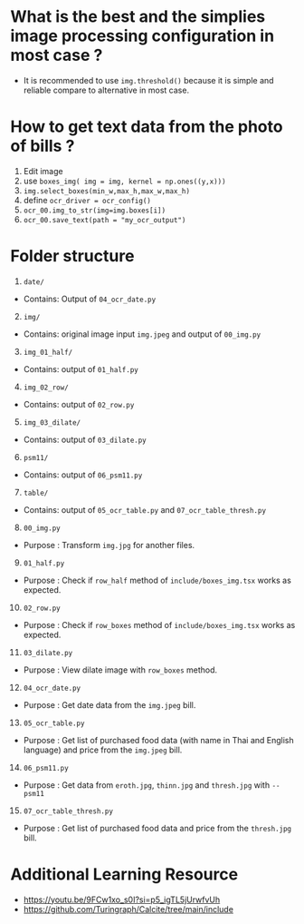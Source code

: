 # What is the best and the simplies image processing configuration in most case ?

*   It is recommended to use `img.threshold()` because it is simple and reliable compare to alternative in most case.

# How to get text data from the photo of bills ?

1.  Edit image
2.  use `boxes_img( img = img, kernel = np.ones((y,x)))`
3.  `img.select_boxes(min_w,max_h,max_w,max_h)`
4.  define `ocr_driver = ocr_config()`
5.  `ocr_00.img_to_str(img=img.boxes[i])`
6.  `ocr_00.save_text(path = "my_ocr_output")`

# Folder structure

1.  `date/`
-   Contains: Output of `04_ocr_date.py`
2.  `img/`
-   Contains: original image input `img.jpeg` and output of `00_img.py`
3.  `img_01_half/`
-   Contains: output of `01_half.py`
4.  `img_02_row/`
-   Contains: output of `02_row.py`
5.  `img_03_dilate/`
-   Contains: output of `03_dilate.py`
6.  `psm11/`
-   Contains: output of `06_psm11.py`
7.  `table/`
-   Contains: output of `05_ocr_table.py` and `07_ocr_table_thresh.py`
8.  `00_img.py`
-   Purpose : Transform `img.jpg` for another files.
9.  `01_half.py`
-   Purpose : Check if `row_half` method of `include/boxes_img.tsx` works as expected.
10. `02_row.py`
-   Purpose : Check if `row_boxes` method of `include/boxes_img.tsx` works as expected.
11. `03_dilate.py`
-   Purpose : View dilate image with `row_boxes` method.
12. `04_ocr_date.py`
-   Purpose : Get date data from the `img.jpeg` bill.
13. `05_ocr_table.py`
-   Purpose : Get list of purchased food data (with name in Thai and English language) and price from the `img.jpeg` bill.
14. `06_psm11.py`
-   Purpose : Get data from `eroth.jpg`, `thinn.jpg` and `thresh.jpg` with `--psm11`
15. `07_ocr_table_thresh.py`
-   Purpose : Get list of purchased food data and price from the `thresh.jpg` bill.

# Additional Learning Resource

*   https://youtu.be/9FCw1xo_s0I?si=p5_igTL5jUrwfvUh
*   https://github.com/Turingraph/Calcite/tree/main/include
